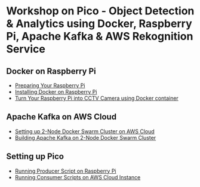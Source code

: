 # Workshop on Pico - Object Detection & Analytics using Docker, Raspberry Pi, Apache Kafka & AWS Rekognition Service

## Docker on Raspberry Pi

- [Preparing Your Raspberry Pi](https://github.com/collabnix/pico/blob/master/workshop/preparing-raspberrypi.md)
- [Installing Docker on Raspberry Pi](https://github.com/collabnix/pico/blob/master/workshop/installing-docker.md)
- [Turn Your Raspberry Pi into CCTV Camera using Docker container](https://github.com/collabnix/pico/blob/master/workshop/turn-your-raspberrypi-into-camera.md)


## Apache Kafka on AWS Cloud

- [Setting up 2-Node Docker Swarm Cluster on AWS Cloud](https://github.com/collabnix/pico/blob/master/workshop/setting-up-2-node-kafka-on-aws.md)
- [Building Apache Kafka on 2-Node Docker Swarm Cluster](https://github.com/collabnix/pico/blob/master/workshop/running-kafka-on-swarm-cluster.md)


## Setting up Pico 

- [Running Producer Script on Raspberry Pi]()
- [Running Consumer Scripts on AWS Cloud Instance]()





